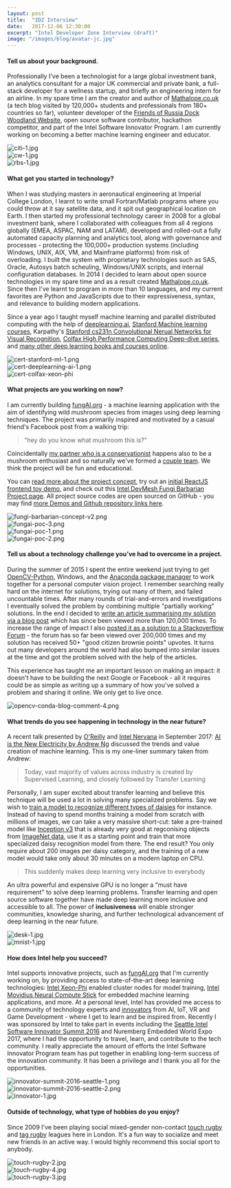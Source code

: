 ```yaml
---
layout: post
title:  "IDZ Interview"
date:   2017-12-06 12:30:00
excerpt: "Intel Developer Zone Interview (draft)"
image: "/images/blog/avatar-jc.jpg"
---
```


#### Tell us about your background.

Professionally I've been a technologist for a large global investment bank, an analytics consultant for a major UK commercial and private bank, a full-stack developer for a wellness startup, and briefly an engineering intern for an airline. In my spare time I am the creator and author of [Mathalope.co.uk](http://mathalope.co.uk/) (a tech blog visited by 120,000+ students and professionals from 180+ countries so far), volunteer developer of the [Friends of Russia Dock Woodland Website](http://fordw.org/), open source software contributor, hackathon competitor, and part of the Intel Software Innovator Program. I am currently working on becoming a better machine learning engineer and educator.

<div class="container">
  <div class="row">
    <div class="col-sm-3"><img alt="citi-1.jpg" src="/images/blog/citi-1.jpg"></div>
    <div class="col-sm-6"><img alt="cw-1.jpg" src="/images/blog/cw-1.jpg"></div>
    <div class="col-sm-3"><img alt="rbs-1.jpg" src="/images/blog/rbs-1.jpg"></div>
  </div>
</div>

#### What got you started in technology?

When I was studying masters in aeronautical engineering at Imperial College London, I learnt to write small Fortran/Matlab programs where you could throw at it say satellite data, and it spit out geographical location on Earth. I then started my professional technology career in 2008 for a global investment bank, where I collaborated with colleagues from all 4 regions globally (EMEA, ASPAC, NAM and LATAM), developed and rolled-out a fully automated capacity planning and analytics tool, along with governance and processes - protecting the 100,000+ production systems (including Windows, UNIX, AIX, VM, and Mainframe platforms) from risk of overloading. I built the system with proprietary technologies such as SAS, Oracle, Autosys batch scheuling, Windows/UNIX scripts, and internal configuration databases. In 2014 I decided to learn about open source technologies in my spare time and as a result created [Mathalope.co.uk](http://mathalope.co.uk/). Since then I've learnt to program in more than 10 languages, and my current favorites are Python and JavaScripts due to their expressiveness, syntax, and relevance to building modern applications.

Since a year ago I taught myself machine learning and parallel distributed computing with the help of [deeplearning.ai](https://www.deeplearning.ai/), [Stanford Machine learning courses](https://www.coursera.org/learn/machine-learning), Karpathy's [Stanford cs231n Convolutional Nerual Networks for Visual Recognition](http://cs231n.stanford.edu/), [Colfax High Performance Computing Deep-dive series](https://colfaxresearch.com/how-series), and [many other deep learning books and courses online](https://github.com/ChristosChristofidis/awesome-deep-learning). 

<div class="container">
  <div class="row">
    <div class="col-sm-4"><img alt="cert-stanford-ml-1.png" src="/images/blog/cert-stanford-ml-1.png" /></div>
    <div class="col-sm-4"><img alt="cert-deeplearning-ai-1.png" src="/images/blog/cert-deeplearning-ai-1.png" /></div>
    <div class="col-sm-4"><img alt="cert-colfax-xeon-phi" src="/images/blog/cert-colfax-xeon-phi.png" /></div>
  </div>
</div>

#### What projects are you working on now?

I am currently building [fungAI.org](http://fungai.org/) - a machine learning application with the aim of identifying wild mushroom species from images using deep learning techniques. The project was primarily inspired and motivated by a casual friend's Facebook post from a walking trip:
 
 > "hey do you know what mushroom this is?"
  
Coincidentally [my partner who is a conservationist](https://twitter.com/lemon_disco) happens also to be a mushroom enthusiast and so naturally we've formed a [couple team](http://127.0.0.1:4000/team/). We think the project will be fun and educational.

You can [read more about the project concept](http://fungai.org/concept/), try out an [initial ReactJS frontend toy demo](https://fungai-react-ui.herokuapp.com/fungpredict), and check out this [Intel DevMesh Fungi Barbarian Project page](https://devmesh.intel.com/projects/fungi-barbarian). All project source codes are open sourced on GitHub - you may find [more Demos and Github repository links here](http://fungai.org/demos/).

<div class="container">
  <div class="row">
    <div class="col-sm-6"><img alt="fungi-barbarian-concept-v2.png" src="/images/blog/fungi-barbarian-concept-v2.png"/></div>
    <div class="col-sm-6"><img alt="fungai-poc-3.png" src="/images/blog/fungai-poc-3.png"/></div>
  </div>
  
  <div class="row">
    <div class="col-sm-6"><img alt="fungai-poc-1.png" src="/images/blog/fungai-poc-1.png"/></div>
    <div class="col-sm-6"><img alt="fungai-poc-2.png" src="/images/blog/fungai-poc-2.png"/></div>
  </div>
</div>

#### Tell us about a technology challenge you’ve had to overcome in a project.

During the summer of 2015 I spent the entire weekend just trying to get [OpenCV-Python](https://docs.opencv.org/3.0-beta/doc/py_tutorials/py_tutorials.html), Windows, and the [Anaconda package manager](https://docs.anaconda.com/anaconda/) to work together for a personal computer vision project. I remember searching really hard on the internet for solutions, trying out many of them, and failed uncountable times. After many rounds of trial-and-errors and investigations I eventually solved the problem by combining multiple "partially working" solutions. In the end I decided to [write an article summarising my solution via a blog post](http://mathalope.co.uk/2015/05/07/opencv-python-how-to-install-opencv-python-package-to-anaconda-windows/) which has since been viewed more than 120,000 times. To increase the range of impact I also [posted it as a solution to a Stackoverflow Forum](https://stackoverflow.com/questions/23119413/how-do-i-install-python-opencv-through-conda#answer-30281466) - the forum has so far been viewed over 200,000 times and my solution has received 50+ "good citizen brownie points" upvotes. It turns out many developers around the world had also bumped into similar issues at the time and got the problem solved with the help of the articles.

This experience has taught me an important lesson on making an impact: it doesn't have to be building the next Google or Facebook - all it requires could be as simple as writing up a summary of how you've solved a problem and sharing it online. We only get to live once.

<div class="container">
  <div class="row">
    <div class="col-sm-12"><img alt="opencv-conda-blog-comment-4.png" src="/images/blog/opencv-conda-blog-comment-4.png"/></div>
  </div>
</div>

#### What trends do you see happening in technology in the near future?

A recent talk presented by [O'Reilly](https://www.youtube.com/user/oreillymedia) and [Intel Nervana](https://www.intelnervana.com/) in September 2017: [AI is the New Electricity by Andrew Ng](https://www.youtube.com/watch?v=NQK4ZY_gwKI) discussed the trends and value creation of machine learning. This is my one-liner summary taken from Andrew:

> Today, vast majority of values across industry is created by Supervised Learning, and closely followed by Transfer Learning

Personally, I am super excited about transfer learning and believe this technique will be used a lot in solving many specialized problems. Say we wish to [train a model to recognize different types of daisies](https://www.tensorflow.org/tutorials/image_retraining) for instance. Instead of having to spend months training a model from scratch with millions of images, we can take a very massive short-cut: take a pre-trained model like [Inception v3](https://www.kaggle.com/google-brain/inception-v3) that is already very good at regconising objects from [ImageNet data](http://www.image-net.org/), use it as a starting point and train that more specialized daisy recognition model from there. The end result? You only require about 200 images per daisy category, and the training of a new model would take only about 30 minutes on a modern laptop on CPU.

> This suddenly makes deep learning very inclusive to everybody
 
An ultra powerful and expensive GPU is no longer a "must have requirement" to solve deep learning problems. Transfer learning and open source software together have made deep learning more inclusive and accessible to all. The power of **inclusiveness** will enable stronger communities, knowledge sharing, and further technological advancement of deep learning in the near future.

<div class="container">
  <div class="row">
    <div class="col-sm-6"><img alt="desk-1.jpg" src="/images/blog/desk-1.jpg"/></div>
    <div class="col-sm-6"><img alt="mnist-1.jpg" src="/images/blog/mnist-1.jpg"/></div>
  </div>
</div>

#### How does Intel help you succeed?

Intel supports innovative projects, such as [fungAI.org](http://fungai.org) that I'm currently working on, by providing access to state-of-the-art deep learning technologies: [Intel Xeon-Phi](https://www.intel.com/content/www/us/en/products/processors/xeon-phi/xeon-phi-processors.html) enabled cluster nodes for model training, [Intel Movidius Neural Compute Stick](https://developer.movidius.com/) for embedded machine learning applications, and more. At a personal level, Intel has provided me access to a community of technology experts and [innovators](https://software.intel.com/en-us/intel-software-innovators/meet-innovators) from AI, IoT, VR and Game Development - where I get to learn and be inspired from. Recently I was sponsored by Intel to take part in events including the [Seattle Intel Software Innovator Summit 2016](https://software.intel.com/en-us/blogs/2016/12/02/intel-software-innovator-summit-2016) and Nuremberg Embedded World Expo 2017, where I had the opportunity to travel, learn, and contribute to the tech community. I really appreciate the amount of efforts the Intel Software Innovator Program team has put together in enabling long-term success of the innovation community. It has been a privilege and I thank you all for the opportunities.


<div class="container">
  <div class="row">
    <div class="col-sm-12"><img alt="innovator-summit-2016-seattle-1.png" src="/images/blog/innovator-summit-2016-seattle-1.png"/></div>
  </div>
  <div class="row">
    <div class="col-sm-6"><img alt="innovator-summit-2016-seattle-2.png" src="/images/blog/innovator-summit-2016-seattle-2.png"/></div>
    <div class="col-sm-6"><img alt="innovator-1.jpg" src="/images/blog/innovator-1.jpg"/></div>
  </div>
</div>

#### Outside of technology, what type of hobbies do you enjoy?

Since 2009 I've been playing social mixed-gender non-contact [touch rugby](http://www.in2touch.com/) and [tag rugby](http://www.trytagrugby.com/) leagues here in London. It's a fun way to socialize and meet new friends in an active way. I would highly recommend this social sport to anybody.

<div class="container">
  <div class="row">
    <div class="col-sm-12"><img alt="touch-rugby-2.jpg" src="/images/blog/touch-rugby-2.jpg"/></div>
  </div>
  <div class="row">
    <div class="col-sm-6"><img alt="touch-rugby-4.jpg" src="/images/blog/touch-rugby-4.jpg"/></div>
    <div class="col-sm-6"><img alt="touch-rugby-3.jpg" src="/images/blog/touch-rugby-3.jpg"/></div>
  </div>
</div>